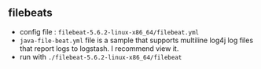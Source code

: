## filebeats
* config file : `filebeat-5.6.2-linux-x86_64/filebeat.yml`
* `java-file-beat.yml` file is a sample that supports multiline log4j log files that report logs to logstash. I recommend view it.
* run with `./filebeat-5.6.2-linux-x86_64/filebeat`
